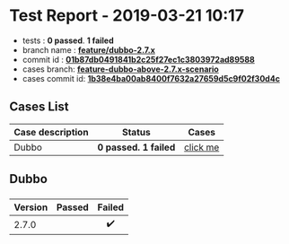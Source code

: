 # Test Report - 2019-03-21 10:17

- tests  : **0 passed**. **1 failed**
- branch name : **[feature/dubbo-2.7.x](https://github.com/apache/incubator-skywalking/tree/feature/dubbo-2.7.x)**
- commit id : **[01b87db0491841b2c25f27ec1c3803972ad89588](https://github.com/apache/incubator-skywalking/commit/01b87db0491841b2c25f27ec1c3803972ad89588)**
- cases branch: **[feature-dubbo-above-2.7.x-scenario](https://github.com/SkywalkingTest/skywalking-autotest-scenarios/tree/feature-dubbo-above-2.7.x-scenario)**
- cases commit id: **[1b38e4ba00ab8400f7632a27659d5c9f02f30d4c](https://github.com/SkywalkingTest/skywalking-autotest-scenarios/commit/1b38e4ba00ab8400f7632a27659d5c9f02f30d4c)**

## Cases List

| Case description | Status | Cases|
|:-----|:-----:|:-----:|
|Dubbo| **0 passed. 1 failed**| [click me](#dubbo) |

## Dubbo

### 
|  Version     | Passed | Failed|
|:------------- |:-------:|:-----:|
| 2.7.0  | |:heavy_check_mark:|

